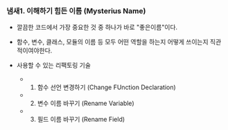 ### 냄새1. 이해하기 힘든 이름 (Mysterius Name)
- 깔끔한 코드에서 가장 중요한 것 중 하나가 바로 "좋은이름"이다.
- 함수, 변수, 클래스, 모듈의 이름 등 모두 어떤 역할을 하는지 어떻게 쓰이는지 직관적이여야한다.

- 사용할 수 있는 리팩토링 기술
   - 1) 함수 선언 변경하기 (Change FUnction Declaration)
   - 2) 변수 이름 바꾸기 (Rename Variable)
   - 3) 필드 이름 바꾸기 (Rename Field)